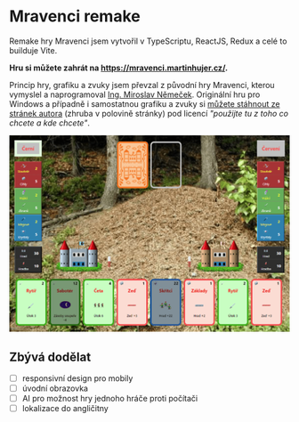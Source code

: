 # Mravenci remake

Remake hry Mravenci jsem vytvořil v TypeScriptu, ReactJS, Redux a celé to builduje Vite.

**Hru si můžete zahrát na https://mravenci.martinhujer.cz/.**

Princip hry, grafiku a zvuky jsem převzal z původní hry Mravenci, kterou vymyslel a naprogramoval [Ing. Miroslav Němeček](https://www.breatharian.eu/Panda38/index.html).
Originální hru pro Windows a případně i samostatnou grafiku a zvuky si [můžete stáhnout ze stránek autora](https://www.breatharian.eu/sw/index.html) (zhruba v polovině stránky) pod licencí _"použijte tu z toho co chcete a kde chcete"_.

![Náhled hry](ants.png)

## Zbývá dodělat

-   [ ] responsivní design pro mobily
-   [ ] úvodní obrazovka
-   [ ] AI pro možnost hry jednoho hráče proti počítači
-   [ ] lokalizace do angličitny
